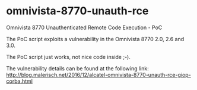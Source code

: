 # omnivista-8770-unauth-rce
Omnivista 8770 Unauthenticated Remote Code Execution - PoC

The PoC script exploits a vulnerability in the Omnivista 8770 2.0, 2.6 and 3.0.

The PoC script just works, not nice code inside ;-).

The vulnerability details can be found at the following link: http://blog.malerisch.net/2016/12/alcatel-omnivista-8770-unauth-rce-giop-corba.html
